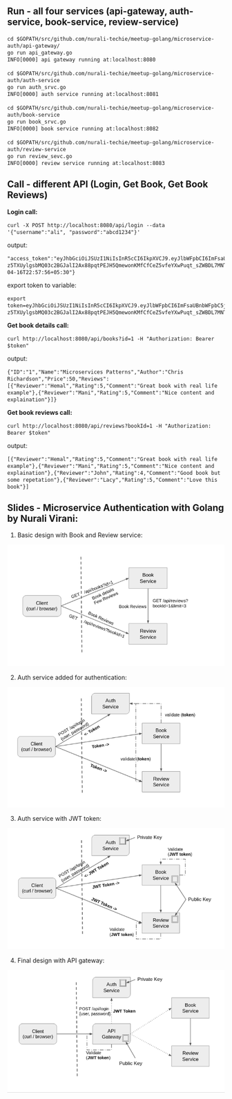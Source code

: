 ## Run - all four services (api-gateway, auth-service, book-service, review-service)

```
cd $GOPATH/src/github.com/nurali-techie/meetup-golang/microservice-auth/api-gateway/
go run api_gateway.go
INFO[0000] api gateway running at:localhost:8080        

cd $GOPATH/src/github.com/nurali-techie/meetup-golang/microservice-auth/auth-service
go run auth_srvc.go
INFO[0000] auth service running at:localhost:8081       

cd $GOPATH/src/github.com/nurali-techie/meetup-golang/microservice-auth/book-service
go run book_srvc.go
INFO[0000] book service running at:localhost:8082       

cd $GOPATH/src/github.com/nurali-techie/meetup-golang/microservice-auth/review-service
go run review_sevc.go
INFO[0000] review service running at:localhost:8083     
```

## Call - different API (Login, Get Book, Get Book Reviews)

**Login call:**
```
curl -X POST http://localhost:8080/api/login --data '{"username":"ali", "password":"abcd1234"}'
```
output:
```
"access_token":"eyJhbGciOiJSUzI1NiIsInR5cCI6IkpXVCJ9.eyJlbWFpbCI6ImFsaUBnbWFpbC5jb20iLCJleHAiOjE1NTU0MzU2NzYsInJvbGUiOiJjdXN0b21lciIsInN1YiI6IjEiLCJ0eXAiOiJCZWFyZXIifQ.hXTu9VWMySF0774sW1rrA9_zvBLlPHlmc24szQjMmp6sE7tvOnVcG-z5TXUylgsbMQ03c2BGJalI2Ax88pqtPEJH5QmewonKMfCfCeZ5vfeYXwPuqt_sZWBDL7MNT4ysP341_0JoRcZjH4Mqrz05TxiYuGBxrcJpGjF80bZ0jeDx5P_bo5B1YVmIpdi7U039hinX77ZVOkgxLIaxSHwAmF6loMO8AMDicLB4fK0bZ46ANCqfrdfqKggZlUm8FN9Ppg5BgwGYsoZLIFVVQbYPysxYM_hddoYr85ZIf3WQ4TE_OqKJDedfjsPzCvh03QABFr_ebATjOYDh9GDO_owdWQ","token_type":"Bearer","expiry":"2019-04-16T22:57:56+05:30"}
```

export token to variable:
```
export token=eyJhbGciOiJSUzI1NiIsInR5cCI6IkpXVCJ9.eyJlbWFpbCI6ImFsaUBnbWFpbC5jb20iLCJleHAiOjE1NTU0MzU2NzYsInJvbGUiOiJjdXN0b21lciIsInN1YiI6IjEiLCJ0eXAiOiJCZWFyZXIifQ.hXTu9VWMySF0774sW1rrA9_zvBLlPHlmc24szQjMmp6sE7tvOnVcG-z5TXUylgsbMQ03c2BGJalI2Ax88pqtPEJH5QmewonKMfCfCeZ5vfeYXwPuqt_sZWBDL7MNT4ysP341_0JoRcZjH4Mqrz05TxiYuGBxrcJpGjF80bZ0jeDx5P_bo5B1YVmIpdi7U039hinX77ZVOkgxLIaxSHwAmF6loMO8AMDicLB4fK0bZ46ANCqfrdfqKggZlUm8FN9Ppg5BgwGYsoZLIFVVQbYPysxYM_hddoYr85ZIf3WQ4TE_OqKJDedfjsPzCvh03QABFr_ebATjOYDh9GDO_owdWQ
```

**Get book details call:**
```
curl http://localhost:8080/api/books?id=1 -H "Authorization: Bearer $token"
```
output:
```
{"ID":"1","Name":"Microservices Patterns","Author":"Chris Richardson","Price":50,"Reviews":[{"Reviewer":"Hemal","Rating":5,"Comment":"Great book with real life example"},{"Reviewer":"Mani","Rating":5,"Comment":"Nice content and explaination"}]}
```

**Get book reviews call:**
```
curl http://localhost:8080/api/reviews?bookId=1 -H "Authorization: Bearer $token"
```
output:
```
[{"Reviewer":"Hemal","Rating":5,"Comment":"Great book with real life example"},{"Reviewer":"Mani","Rating":5,"Comment":"Nice content and explaination"},{"Reviewer":"John","Rating":4,"Comment":"Good book but some repetation"},{"Reviewer":"Lacy","Rating":5,"Comment":"Love this book"}]
```

## Slides - Microservice Authentication with Golang by Nurali Virani:

1. Basic design with Book and Review service:

![microservice_basic_design](https://raw.githubusercontent.com/nurali-techie/meetup-golang/master/microservice-auth/slides/slide01_ms_basic_design.png)

2. Auth service added for authentication:

![microservice_auth_service](https://raw.githubusercontent.com/nurali-techie/meetup-golang/master/microservice-auth/slides/slide02_ms_with_auth_service.png)

3. Auth service with JWT token:

![auth_service_jwt_token](https://raw.githubusercontent.com/nurali-techie/meetup-golang/master/microservice-auth/slides/slide03_auth_service_with_jwt.png)

4. Final design with API gateway:

![final_design_api_gateway](https://raw.githubusercontent.com/nurali-techie/meetup-golang/master/microservice-auth/slides/slide04_final_ms_design_with_api_gateway.png)
